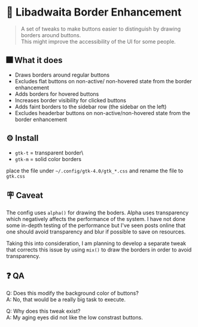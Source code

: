 # 🧰 Libadwaita Border Enhancement

> A set of tweaks to make buttons easier to distinguish by drawing borders around buttons.\
> This might improve the accessibility of the UI for some people.

## 🎆 What it does
- Draws borders around regular buttons
- Excludes flat buttons on non-active/ non-hovered state from the border enhancement
- Adds borders for hovered buttons
- Increases border visibility for clicked buttons
- Adds faint borders to the sidebar row (the sidebar on the left)
- Excludes headerbar buttons on non-active/non-hovered state from the border enhancement

## ⚙️ Install
- `gtk-t` = transparent border\
- `gtk-m` = solid color borders

place the file under `~/.config/gtk-4.0/gtk_*.css` and rename the file to `gtk.css`

## 🪧 Caveat
The config uses `alpha()` for drawing the boders. Alpha uses transparency which negatively affects the performance of the system. I have not done some in-depth testing of the performance but I've seen posts online that one should avoid transparency and blur if possible to save on resources.

Taking this into consideration, I am planning to develop a separate tweak that corrects this issue by using `mix()` to draw the borders in order to avoid transparency.

## ❓ QA

Q: Does this modify the background color of buttons?\
A: No, that would be a really big task to execute.

Q: Why does this tweak exist?\
A: My aging eyes did not like the low constrast buttons.
